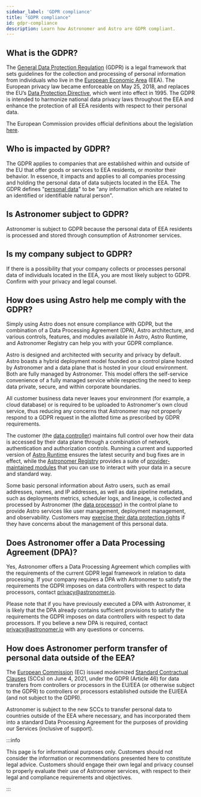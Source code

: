 ```yaml
---
sidebar_label: 'GDPR compliance'
title: "GDPR compliance"
id: gdpr-compliance
description: Learn how Astronomer and Astro are GDPR compliant.
---
```


## What is the GDPR?

The [General Data Protection Regulation](https://gdpr-info.eu/) (GDPR) is a legal framework that sets guidelines for the collection and processing of personal information from individuals who live in the [European Economic Area](https://www.gov.uk/eu-eea) (EEA). The European privacy law became enforceable on May 25, 2018, and replaces the EU’s [Data Protection Directive](http://eur-lex.europa.eu/LexUriServ/LexUriServ.do?uri=CELEX:31995L0046:en:HTML), which went into effect in 1995. The GDPR is intended to harmonize national data privacy laws throughout the EEA and enhance the protection of all EEA residents with respect to their personal data.

The European Commission provides official definitions about the legislation [here](https://ec.europa.eu/info/law/law-topic/data-protection/data-protection-eu_en).

## Who is impacted by GDPR?

The GDPR applies to companies that are established within and outside of the EU that offer goods or services to EEA residents, or monitor their behavior. In essence, it impacts and applies to all companies processing and holding the personal data of data subjects located in the EEA. The GDPR defines "[personal data](https://gdpr-info.eu/issues/personal-data/)" to be "any information which are related to an identified or identifiable natural person".

## Is Astronomer subject to GDPR?

Astronomer is subject to GDPR because the personal data of EEA residents is processed and stored through consumption of Astronomer services.

## Is my company subject to GDPR?

If there is a possibility that your company collects or processes personal data of individuals located in the EEA, you are most likely subject to GDPR. Confirm with your privacy and legal counsel.

## How does using Astro help me comply with the GDPR?

Simply using Astro does not ensure compliance with GDPR, but the combination of a Data Processing Agreement (DPA), Astro architecture, and various controls, features, and modules available in Astro, Astro Runtime, and Astronomer Registry can help you with your GDPR compliance.

Astro is designed and architected with security and privacy by default. Astro boasts a hybrid deployment model founded on a control plane hosted by Astronomer and a data plane that is hosted in your cloud environment. Both are fully managed by Astronomer. This model offers the self-service convenience of a fully managed service while respecting the need to keep data private, secure, and within corporate boundaries.

All customer business data never leaves your environment (for example, a cloud database) or is required to be uploaded to Astronomer's own cloud service, thus reducing any concerns that Astronomer may not properly respond to a GDPR request in the allotted time as prescribed by GDPR requirements.

The customer (the [data controller](https://gdpr-info.eu/art-4-gdpr/)) maintains full control over how their data is accessed by their data plane through a combination of network, authentication and authorization controls. Running a current and supported version of [Astro Runtime](upgrade-runtime.md) ensures the latest security and bug fixes are in effect, while the [Astronomer Registry](https://registry.astronomer.io/) provides a suite of [provider-maintained modules](https://registry.astronomer.io/modules/?page=1) that you can use to interact with your data in a secure and standard way.

Some basic personal information about Astro users, such as email addresses, names, and IP addresses, as well as data pipeline metadata, such as deployments metrics, scheduler logs, and lineage, is collected and processed by Astronomer (the [data processor](https://gdpr-info.eu/art-4-gdpr/)) in the control plane to provide Astro services like user management, deployment management, and observability. Customers may [exercise their data protection rights](https://www.astronomer.io/privacy#exercising-of-your-gdpr-data-protection-rights) if they have concerns about the management of this personal data.

## Does Astronomer offer a Data Processing Agreement (DPA)?

Yes, Astronomer offers a Data Processing Agreement which complies with the requirements of the current GDPR legal framework in relation to data processing. If your company requires a DPA with Astronomer to satisfy the requirements the GDPR imposes on data controllers with respect to data processors, contact [privacy@astronomer.io](mailto:privacy@astronomer.io).

Please note that if you have previously executed a DPA with Astronomer, it is likely that the DPA already contains sufficient provisions to satisfy the requirements the GDPR imposes on data controllers with respect to data processors. If you believe a new DPA is required, contact [privacy@astronomer.io](mailto:privacy@astronomer.io) with any questions or concerns.

## How does Astronomer perform transfer of personal data outside of the EEA?

The [European Commission](https://ec.europa.eu/info/index_en) (EC) issued modernized [Standard Contractual Clauses](https://ec.europa.eu/info/law/law-topic/data-protection/international-dimension-data-protection/standard-contractual-clauses-scc_en) (SCCs) on June 4, 2021, under the GDPR (Article 46) for data transfers from controllers or processors in the EU/EEA (or otherwise subject to the GDPR) to controllers or processors established outside the EU/EEA (and not subject to the GDPR).

Astronomer is subject to the new SCCs to transfer personal data to countries outside of the EEA where necessary, and has incorporated them into a standard Data Processing Agreement for the purposes of providing our Services (inclusive of support).

:::info

This page is for informational purposes only. Customers should not consider the information or recommendations presented here to constitute legal advice. Customers should engage their own legal and privacy counsel to properly evaluate their use of Astronomer services, with respect to their legal and compliance requirements and objectives.

:::
